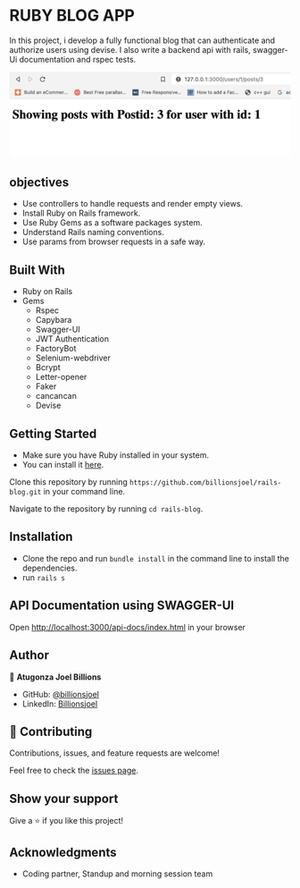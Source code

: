 # RUBY BLOG APP
In this project, i develop a fully functional blog that can authenticate and authorize users using devise. I also write a backend api with rails, swagger-Ui documentation and rspec tests.

![screenshot](./appscreenshot.png)

## objectives

- Use controllers to handle requests and render empty views.
- Install Ruby on Rails framework.
- Use Ruby Gems as a software packages system.
- Understand Rails naming conventions.
- Use params from browser requests in a safe way.

## Built With
- Ruby on Rails
- Gems
  - Rspec
  - Capybara
  - Swagger-UI
  - JWT Authentication
  - FactoryBot
  - Selenium-webdriver
  - Bcrypt
  - Letter-opener
  - Faker
  - cancancan
  - Devise

## Getting Started
- Make sure you have Ruby installed in your system.
- You can install it [here](https://www.ruby-lang.org/en/documentation/installation/).

Clone this repository by running `https://github.com/billionsjoel/rails-blog.git` in your command line.

Navigate to the repository by running `cd rails-blog`.

## Installation
- Clone the repo and run `bundle install` in the command line to install the dependencies.
- run `rails s`

## API Documentation using SWAGGER-UI
Open [http://localhost:3000/api-docs/index.html](http://localhost:3000/api-docs/index.html) in your browser

## Author

👤 **Atugonza Joel Billions**

- GitHub: [@billionsjoel](https://github.com/billionsjoel)
- LinkedIn: [Billionsjoel](https://www.linkedin.com/in/billionsjoel/)

## 🤝 Contributing

Contributions, issues, and feature requests are welcome!

Feel free to check the [issues page](https://github.com/billionsjoel/rails-blog/issues).

## Show your support

Give a ⭐️ if you like this project!

## Acknowledgments

- Coding partner, Standup and morning session team